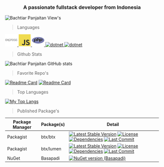 
<h3 align="center">A passionate fullstack developer from Indonesia</h3>

![Bachtiar Panjaitan View's](https://komarev.com/ghpvc/?username=bachtiarpanjaitan)

> Languages

<p align="left"> <a href="https://expressjs.com" target="_blank" rel="noreferrer"> <img src="https://raw.githubusercontent.com/devicons/devicon/master/icons/express/express-original-wordmark.svg" alt="express" width="40" height="40"/> </a> 
 <a href="https://developer.mozilla.org/en-US/docs/Web/JavaScript" target="_blank" rel="noreferrer"> <img src="https://raw.githubusercontent.com/devicons/devicon/master/icons/javascript/javascript-original.svg" alt="javascript" width="40" height="40"/> </a>  
 <a href="https://www.php.net" target="_blank" rel="noreferrer"> <img src="https://raw.githubusercontent.com/devicons/devicon/master/icons/php/php-original.svg" alt="php" width="40" height="40"/> </a> 
<a href="#" target="_blank" rel="noreferrer"> <img src="https://www.svgrepo.com/show/376369/dotnet.svg" alt="dotnet" width="40" height="40"/> </a>
<a href="#" target="_blank" rel="noreferrer"> <img src="https://www.svgrepo.com/show/452184/csharp.svg"alt="dotnet" width="40" height="40"/> </a>
 </p>

> Github Stats

![Bachtiar Panjaitan GitHub stats](https://github-readme-stats.vercel.app/api?username=bachtiarpanjaitan&show_icons=true&theme=buefy&card_width=500&show_owner=true&locale=id&show=reviews,discussions_started,prs_merged,prs_merged_percentage)

> Favorite Repo's

[![Readme Card](https://github-readme-stats.vercel.app/api/pin/?username=bachtiarpanjaitan&repo=ihandcashier-cs&theme=buefy&card_width=300&show_owner=true)](https://github.com/bachtiarpanjaitan/ihandcashier-cs)
[![Readme Card](https://github-readme-stats.vercel.app/api/pin/?username=bachtiarpanjaitan&repo=btx&theme=buefy&show_owner=true)](https://github.com/bachtiarpanjaitan/btx)

> Top Languages

[![My Top Langs](https://github-readme-stats.vercel.app/api/top-langs/?username=bachtiarpanjaitan&layout=compact&theme=buefy&hide=scss,html,css&card_width=400)](https://github.com/bachtiarpanjaitan/github-readme-stats)

> Published Package's

|Package Manager| Package(s)         | Detail     |
|--------------|-----------|------------------|
|Packagist| btx/btx | <a href="https://packagist.org/packages/btx/btx"><img src="https://img.shields.io/packagist/v/btx/btx?style=flat-square" alt="Latest Stable Version"></a> <a href="https://packagist.org/packages/btx/btx"><img src="https://img.shields.io/packagist/l/btx/btx?style=flat-square" alt="License"></a> <a href="https://packagist.org/packages/btx/btx"><img src="https://img.shields.io/librariesio/github/bachtiarpanjaitan/btx?style=flat-square" alt="Dependencies"></a> <a href="https://github.com/bachtiarpanjaitan/btx"><img src="https://img.shields.io/github/last-commit/bachtiarpanjaitan/btx/main?style=flat-square" alt="Last Commit"></a>|
|Packagist| btx/lumen | <a href="https://packagist.org/packages/btx/lumen"><img src="https://img.shields.io/packagist/v/btx/lumen?style=flat-square" alt="Latest Stable Version"></a> <a href="https://packagist.org/packages/btx/lumen"><img src="https://img.shields.io/packagist/l/btx/lumen?style=flat-square" alt="License"></a> <a href="https://packagist.org/packages/btx/lumen"><img src="https://img.shields.io/librariesio/github/bachtiarpanjaitan/btx?style=flat-square" alt="Dependencies"></a> <a href="https://github.com/bachtiarpanjaitan/lumen"><img src="https://img.shields.io/github/last-commit/bachtiarpanjaitan/lumen/main?style=flat-square" alt="Last Commit"></a> |
|NuGet|Basapadi|[![NuGet version (Basapadi)](https://img.shields.io/nuget/v/Basapadi.svg)](https://www.nuget.org/packages/Basapadi)|

##

<!---
bachtiarpanjaitan/bachtiarpanjaitan is a ✨ special ✨ repository because its `README.md` (this file) appears on your GitHub profile.
You can click the Preview link to take a look at your changes.
--->
